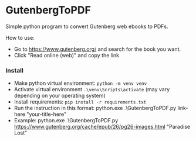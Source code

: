 # GutenbergToPDF

Simple python program to convert Gutenberg web ebooks to PDFs.

How to use:

- Go to https://www.gutenberg.org/ and search for the book you want.
- Click "Read online (web)" and copy the link

### Install
- Make python virtual environment: `python -m venv venv`
- Activate virtual environment `.\venv\Scripts\activate` (may vary depending on your operating system)
- Install requirements: `pip install -r requirements.txt`
- Run the instruction in this format: python.exe .\GutenbergToPDF.py link-here "your-title-here"
- Example: python.exe .\GutenbergToPDF.py https://www.gutenberg.org/cache/epub/26/pg26-images.html "Paradise Lost"